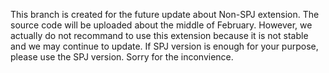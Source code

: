This branch is created for the future update about Non-SPJ extension. The source code will be uploaded about the middle of February.
However, we actually do not recommand to use this extension because it is not stable and we may continue to update. If SPJ version is enough for your purpose, please use the SPJ version.
Sorry for the inconvience.
